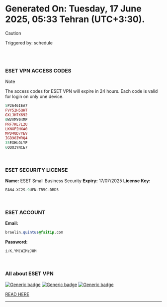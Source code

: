 # Generated On: Tuesday, 17 June 2025, 05:33 Tehran (UTC+3:30).

> [!CAUTION]
> Triggered by: schedule

<br><br>

### ESET VPN ACCESS CODES

> [!NOTE]
> The access codes for ESET VPN will expire in 24 hours.
> Each code is valid for login on only one device.

```ruby
5P2646IEA7
FVY52H5QHT
GXLJH7X692
0WVVMY04MP
PRF7KL7L2U
LKNXP2HXA0
MPD40D7YEV
IGB98IWRQ4
35EXHLOLYP
6OQO3YNCE7
```

<br>

### ESET SECURITY LICENSE

**Name:** ESET Small Business Security
**Expiry:** 17/07/2025
**License Key:**

```POV-Ray SDL
EAN4-XC2S-9UFN-TR5C-DRD5
```

<br>

### ESET ACCOUNT

**Email:**

```CSS
braelin.quintus@fsitip.com
```

**Password:**

```POV-Ray SDL
i/K,YM{WIMzJ8M
```

<br>

### All about ESET VPN


[![Generic badge](https://img.shields.io/badge/Download-Android-green.svg)](https://play.google.com/store/apps/details?id=com.eset.vpn)
[![Generic badge](https://img.shields.io/badge/Download-ios-white.svg)](https://apps.apple.com/us/app/eset-vpn/id6463002278)
[![Generic badge](https://img.shields.io/badge/Download-windows-blue.svg)](https://download.eset.com/com/eset/apps/home/vpn/windows/latest/eset_vpn_installer.exe)
  

[READ HERE](https://t.me/F_NiREvil/2113)

---

<br><br>

